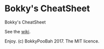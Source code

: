# Bokky's CheatSheet
Bokky's CheatSheet

See the [wiki](https://github.com/bokkypoobah/BokkysCheatSheet/wiki).

Enjoy. (c) BokkyPooBah 2017. The MIT licence.
